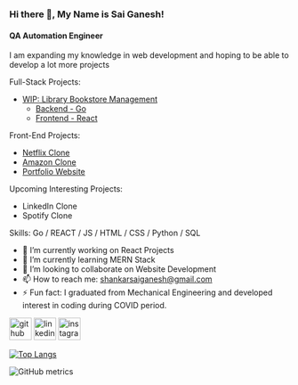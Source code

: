 ### Hi there 👋, My Name is Sai Ganesh!
#### QA Automation Engineer
I am expanding my knowledge in web development and hoping to be able to develop a lot more projects

Full-Stack Projects:
- [WIP: Library Bookstore Management](https://github.com/users/ssaiganesh/projects/1)
    - [Backend - Go](https://github.com/ssaiganesh/go-book-management-system)
    - [Frontend - React](https://github.com/ssaiganesh/react-book-management-system)

Front-End Projects:

- [Netflix Clone](https://netflix-clone-e74dd.web.app/)
- [Amazon Clone](https://ecommerce-4d68b.web.app/)
- [Portfolio Website](https://saiganesh-portfolio.web.app/)

Upcoming Interesting Projects:
- LinkedIn Clone 
- Spotify Clone 


Skills: Go / REACT / JS / HTML / CSS / Python / SQL

- 🔭 I’m currently working on React Projects 
- 🌱 I’m currently learning MERN Stack 
- 👯 I’m looking to collaborate on Website Development 
- 📫 How to reach me: shankarsaiganesh@gmail.com 
- ⚡ Fun fact: I graduated from Mechanical Engineering and developed interest in coding during COVID period.  


[<img src='https://cdn.jsdelivr.net/npm/simple-icons@3.0.1/icons/github.svg' alt='github' height='40'>](https://github.com/ssaiganesh)  [<img src='https://cdn.jsdelivr.net/npm/simple-icons@3.0.1/icons/linkedin.svg' alt='linkedin' height='40'>](https://www.linkedin.com/in/shankarsaiganesh/)  [<img src='https://cdn.jsdelivr.net/npm/simple-icons@3.0.1/icons/instagram.svg' alt='instagram' height='40'>](https://www.instagram.com/saiganeshrs/)  

[![Top Langs](https://github-readme-stats.vercel.app/api/top-langs/?username=ssaiganesh)](https://github.com/anuraghazra/github-readme-stats)

![GitHub metrics](https://metrics.lecoq.io/ssaiganesh)  

